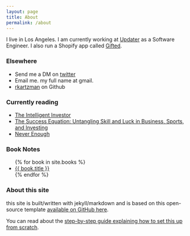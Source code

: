 ```yaml
---
layout: page
title: About
permalink: /about
---
```


I live in Los Angeles. I am currently working at [Updater](https://updater.com/) as a Software Engineer. I also run a Shopify app called [Gifted](https://apps.shopify.com/gifted-1).

### Elsewhere

- Send me a DM on [twitter](twitter.com/remykartz)
- Email me. my full name at gmail.
- [rkartzman](https://github.com/rkartzman) on Github

### Currently reading

- [The Intelligent Investor](https://www.amazon.com/Intelligent-Investor-Definitive-Investing-Essentials/dp/0060555661)
- [The Success Equation: Untangling Skill and Luck in Business, Sports, and Investing](https://www.amazon.com/Success-Equation-Untangling-Business-Investing/dp/1422184234)
- [Never Enough](https://www.amazon.com/Never-Enough-Billionaire-Andrew-Wilkinson/dp/1637744765)

### Book Notes

<ul>
{% for book in site.books %}
  <li>
    <a href="{{ book.url }}">
      {{ book.title }}
    </a>
  </li>
{% endfor %}
</ul>

### About this site

this site is built/written with jekyll/markdown and is based on this open-source template [available on GitHub here](https://github.com/maximevaillancourt/digital-garden-jekyll-template).

You can read about the [step-by-step guide explaining how to set this up from scratch](https://maximevaillancourt.com/blog/setting-up-your-own-digital-garden-with-jekyll).
